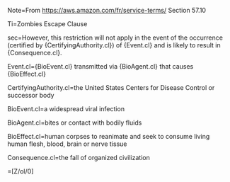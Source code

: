 Note=From https://aws.amazon.com/fr/service-terms/ Section 57.10

Ti=Zombies Escape Clause

sec=However, this restriction will not apply in the event of the occurrence (certified by {CertifyingAuthority.cl}) of {Event.cl} and is likely to result in {Consequence.cl}.

Event.cl={BioEvent.cl} transmitted via {BioAgent.cl} that causes {BioEffect.cl}

CertifyingAuthority.cl=the United States Centers for Disease Control or successor body

BioEvent.cl=a widespread viral infection

BioAgent.cl=bites or contact with bodily fluids

BioEffect.cl=human corpses to reanimate and seek to consume living human flesh, blood, brain or nerve tissue

Consequence.cl=the fall of organized civilization

=[Z/ol/0]